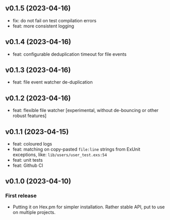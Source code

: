 ## v0.1.5 (2023-04-16)

- fix: do not fail on test compilation errors
- feat: more consistent logging

## v0.1.4 (2023-04-16)

- feat: configurable deduplication timeout for file events

## v0.1.3 (2023-04-16)

- feat: file event watcher de-duplication

## v0.1.2 (2023-04-16)

- feat: flexible file watcher [experimental, without de-bouncing or other robust features]

## v0.1.1 (2023-04-15)

- feat: coloured logs
- feat: matching on copy-pasted `file:line` strings from ExUnit exceptions, like:
  `lib/users/user_test.exs:54`
- feat: unit tests
- feat: Github CI

## v0.1.0 (2023-04-10)

### First release

- Putting it on Hex.pm for simpler installation. Rather stable API, put to use on multiple projects.
